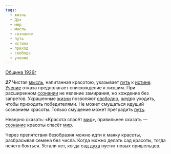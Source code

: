 ```yaml
---
tags:
  - жизнь
  - Дух
  - мир
  - мысль
  - сознание
  - путь
  - истина
  - приход
  - свобода
  - учение
---
```


[Община 1926г](https://127.0.0.1:4002/agni/1926)

___27___
Чистая [мысль](../../../tags/#мысль), напитанная красотою, указывает [путь](../../../tags/#путь) к [истине](../../../tags/#истина). [Учение](../../../tags/#учение) отказа предполагает снисхождение к низшим. При расширенном [сознании](../../../tags/#[сознание](../../../tags/#сознание)) не явление замирания, но хождение без запретов. Украшенные [жизни](../../../tags/#жизнь) позволяют [свободно](../../../tags/#свобода), щедро уходить, чтобы приходить победителями. Не может смущаться идущий сознанием красоты. Только смущение может преградить [путь](../../../tags/#путь).   

Неверно сказать: «Красота спасёт [мир](../../../tags/#мир)», правильнее сказать — [сознание](../../../tags/#сознание) красоты спасёт [мир](../../../tags/#мир).   

Через препятствия безобразия можно идти к маяку красоты, разбрасывая семена без числа. Когда можно делать сад красоты, тогда нечего бояться. Устали нет, когда сад [духа](../../../tags/#Дух) пустит новых пришельцев.   

